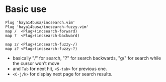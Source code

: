# Basic use

```
Plug 'haya14busa/incsearch.vim'
Plug 'haya14busa/incsearch-fuzzy.vim'
map /  <Plug>(incsearch-forward)
map ?  <Plug>(incsearch-backward)
  
map z/ <Plug>(incsearch-fuzzy-/)
map z? <Plug>(incsearch-fuzzy-?)

```

- basically "/" for search, "?" for search backwards, "g/" for search while the cursor won't move
- and `Tab` for next hit, `<S-tab>` for previous one.
- `<C-j/k>` for display next page for search results.
